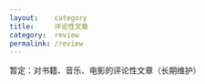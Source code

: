 ```yaml
---
layout:    category
title:     评论性文章
category:  review
permalink: /review
---
```


暂定：对书籍、音乐、电影的评论性文章（长期维护）
